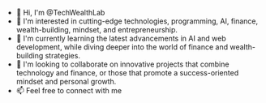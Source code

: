 - 👋 Hi, I'm @TechWealthLab
- 👀 I'm interested in cutting-edge technologies, programming, AI, finance, wealth-building, mindset, and entrepreneurship.
- 🌱 I'm currently learning the latest advancements in AI and web development, while diving deeper into the world of finance and wealth-building strategies.
- 💞️ I'm looking to collaborate on innovative projects that combine technology and finance, or those that promote a success-oriented mindset and personal growth.
- 📫 Feel free to connect with me
